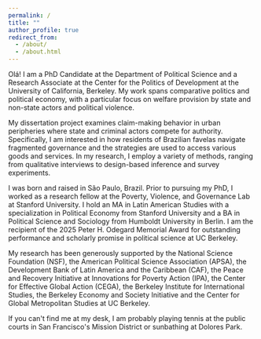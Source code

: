 ```yaml
---
permalink: /
title: ""
author_profile: true
redirect_from: 
  - /about/
  - /about.html
---
```

Olá! I am a PhD Candidate at the Department of Political Science and a Research Associate at the Center for the Politics of Development at the University of California, Berkeley. My work spans comparative politics and political economy, with a particular focus on welfare provision by state and non-state actors and political violence. 

My dissertation project examines claim-making behavior in urban peripheries where state and criminal actors compete for authority. Specifically, I am interested in how residents of Brazilian favelas navigate fragmented governance and the strategies are used to access various goods and services. In my research, I employ a variety of methods, ranging from qualitative interviews to design-based inference and survey experiments. 

I was born and raised in São Paulo, Brazil. Prior to pursuing my PhD, I worked as a research fellow at the Poverty, Violence, and Governance Lab at Stanford University. I hold an MA in Latin American Studies with a specialization in Political Economy from Stanford University and a BA in Political Science and Sociology from Humboldt University in Berlin. I am the recipient of the 2025 Peter H. Odegard Memorial Award for outstanding performance and scholarly promise in political science at UC Berkeley. 

My research has been generously supported by the National Science Foundation (NSF), the American Political Science Association (APSA), the Development Bank of Latin America and the Caribbean (CAF), the Peace and Recovery Initiative at Innovations for Poverty Action (IPA), the Center for Effective Global Action (CEGA), the Berkeley Institute for International Studies, the Berkeley Economy and Society Initiative and the Center for Global Metropolitan Studies at UC Berkeley.

If you can't find me at my desk, I am probably playing tennis at the public courts in San Francisco's Mission District or sunbathing at Dolores Park.
